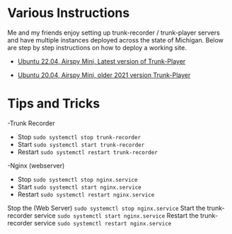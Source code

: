 # Various Instructions

Me and my friends enjoy setting up trunk-recorder / trunk-player servers and have multiple instances deployed across the state of Michigan. Below are step by step instructions on how to deploy a working site. 

- [Ubuntu 22.04, Airspy Mini, Latest version of Trunk-Player](https://github.com/gopher2/Trunk-Player-Legacy-Instructions/blob/main/README-Legacy.md)

- [Ubuntu 20.04, Airspy Mini, older 2021 version Trunk-Player](https://github.com/gopher2/Trunk-Player-Legacy-Instructions/blob/main/README-Legacy2020.md)


# Tips and Tricks

-Trunk Recorder
- Stop
```sudo systemctl stop trunk-recorder```
- Start
```sudo systemctl start trunk-recorder```
- Restart 
```sudo systemctl restart trunk-recorder```

-Nginx (webserver)
- Stop
```sudo systemctl stop nginx.service```
- Start
```sudo systemctl start nginx.service```
- Restart
```sudo systemctl restart nginx.service```

Stop the  (Web Server)
```sudo systemctl stop nginx.service```
Start the trunk-recorder service
```sudo systemctl start nginx.service```
Restart the trunk-recorder service
```sudo systemctl restart nginx.service```
